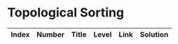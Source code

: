 # Topological Sorting

| Index | Number | Title | Level | Link | Solution |
| ----- | ------ | ----- | ----- | ---- | -------- |
